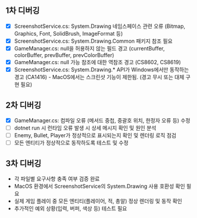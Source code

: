 ## 1차 디버깅
- [x] ScreenshotService.cs: System.Drawing 네임스페이스 관련 오류 (Bitmap, Graphics, Font, SolidBrush, ImageFormat 등)
- [x] ScreenshotService.cs: System.Drawing.Common 패키지 참조 필요
- [x] GameManager.cs: null을 허용하지 않는 필드 경고 (currentBuffer, colorBuffer, prevBuffer, prevColorBuffer)
- [x] GameManager.cs: null 가능 참조에 대한 역참조 경고 (CS8602, CS8619)
- [x] ScreenshotService.cs: System.Drawing.* API가 Windows에서만 동작하는 경고 (CA1416) - MacOS에서는 스크린샷 기능이 제한됨. (경고 무시 또는 대체 구현 필요)

## 2차 디버깅
- [x] GameManager.cs: 컴파일 오류 (메서드 중첩, 중괄호 위치, 한정자 오류 등) 수정
- [ ] dotnet run 시 런타임 오류 발생 시 상세 메시지 확인 및 원인 분석
- [ ] Enemy, Bullet, Player가 정상적으로 표시되는지 확인 및 렌더링 로직 점검
- [ ] 모든 엔티티가 정상적으로 동작하도록 테스트 및 수정

## 3차 디버깅
- 각 파일별 요구사항 충족 여부 검증 완료
- MacOS 환경에서 ScreenshotService의 System.Drawing 사용 호환성 확인 필요
- 실제 게임 플레이 중 모든 엔티티(플레이어, 적, 총알) 정상 렌더링 및 동작 확인
- 추가적인 예외 상황(입력, 버퍼, 색상 등) 테스트 필요